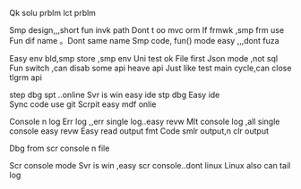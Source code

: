 Qk solu prblm  lct prblm




Smp design,,,short fun invk path 
Dont t oo mvc orm
If frmwk ,smp frm use
Fun dif name 。Dont same name
Smp code, fun() mode easy ,,,dont fuza

Easy  env bld,smp store ,smp env
Uni test ok
File first
Json mode ,not sql 
Fun switch ,can disab some api heave api
Just like test main cycle,can close tlgrm api




step dbg spt ..online
Svr is win easy ide  stp dbg
Easy ide  
Sync code use git
Scrpit easy mdf onlie



Console n log
Err log  ,,err single log..easy revw
Mlt console log ,all single console easy revw
Easy read output fmt
Code smlr output,n clr output

Dbg  from scr console n file

Scr console mode
Svr is win ,easy scr console..dont linux
Linux also can tail log

